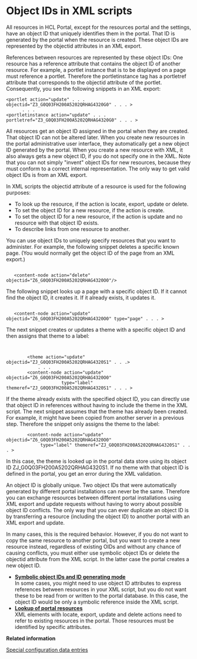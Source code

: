 # Object IDs in XML scripts

All resources in HCL Portal, except for the resources portal and the settings, have an object ID that uniquely identifies them in the portal. That ID is generated by the portal when the resource is created. These object IDs are represented by the objectid attributes in an XML export.

References between resources are represented by these object IDs: One resource has a reference attribute that contains the object ID of another resource. For example, a portlet instance that is to be displayed on a page must reference a portlet. Therefore the portletinstance tag has a portletref attribute that corresponds to the objectid attribute of the portlet. Consequently, you see the following snippets in an XML export:

```
<portlet action="update" . . . objectid="Z3_G0Q03FH200A5202QRHAG4320G0" . . . >
      . . .
<portletinstance action="update" . . . portletref="Z3_G0Q03FH200A5202QRHAG4320G0" . . . >

```

All resources get an object ID assigned in the portal when they are created. That object ID can not be altered later. When you create new resources in the portal administrative user interface, they automatically get a new object ID generated by the portal. When you create a new resource with XML, it also always gets a new object ID, if you do not specify one in the XML. Note that you can not simply "invent" object IDs for new resources, because they must conform to a correct internal representation. The only way to get valid object IDs is from an XML export.

In XML scripts the objectid attribute of a resource is used for the following purposes:

-   To look up the resource, if the action is locate, export, update or delete.
-   To set the object ID for a new resource, if the action is create.
-   To set the object ID for a new resource, if the action is update and no resource with that object ID exists.
-   To describe links from one resource to another.

You can use object IDs to uniquely specify resources that you want to administer. For example, the following snippet deletes a specific known page. \(You would normally get the object ID of the page from an XML export.\)

```

   <content-node action="delete" objectid="Z6_G0Q03FH200A5202QRHAG4320O0"/>

```

The following snippet looks up a page with a specific object ID. If it cannot find the object ID, it creates it. If it already exists, it updates it.

```

   <content-node action="update" objectid="Z6_G0Q03FH200A5202QRHAG4320O0" type="page" . . . >

```

The next snippet creates or updates a theme with a specific object ID and then assigns that theme to a label:

```

   
        <theme action="update" objectid="ZJ_G0Q03FH200A5202QRHAG4320S1" . . .>
            . . .
        <content-node action="update" objectid="Z6_G0Q03FH200A5202QRHAG4320O0" 
                     type="label" themeref="ZJ_G0Q03FH200A5202QRHAG4320S1" . . . >

```

If the theme already exists with the specified object ID, you can directly use that object ID in references without having to include the theme in the XML script. The next snippet assumes that the theme has already been created. For example, it might have been copied from another server in a previous step. Therefore the snippet only assigns the theme to the label:

```
        <content-node action="update" objectid="Z6_G0Q03FH200A5202QRHAG4320O0" 
             type="label" themeref="ZJ_G0Q03FH200A5202QRHAG4320S1" . . . >
```

In this case, the theme is looked up in the portal data store using its object ID ZJ\_G0Q03FH200A5202QRHAG4320S1. If no theme with that object ID is defined in the portal, you get an error during the XML validation.

An object ID is globally unique. Two object IDs that were automatically generated by different portal installations can never be the same. Therefore you can exchange resources between different portal installations using XML export and update requests without having to worry about possible object ID conflicts. The only way that you can ever duplicate an object ID is by transferring a resource \(including the object ID\) to another portal with an XML export and update.

In many cases, this is the required behavior. However, if you do not want to copy the same resource to another portal, but you want to create a new resource instead, regardless of existing OIDs and without any chance of causing conflicts, you must either use symbolic object IDs or delete the objectid attribute from the XML script. In the latter case the portal creates a new object ID.

-   **[Symbolic object IDs and ID generating mode](../admin-system/adxmlref_symbl_obj_id.md)**  
In some cases, you might need to use object ID attributes to express references between resources in your XML script, but you do not want these to be read from or written to the portal database. In this case, the object ID would be only a symbolic reference inside the XML script.
-   **[Lookup of portal resources](../admin-system/adxmlref_lookup.md)**  
XML elements with locate, export, update and delete actions need to refer to existing resources in the portal. Those resources must be identified by specific attributes.


**Related information**  


[Special configuration data entries](../admin-system/adxmlref_spec_tags.md)

